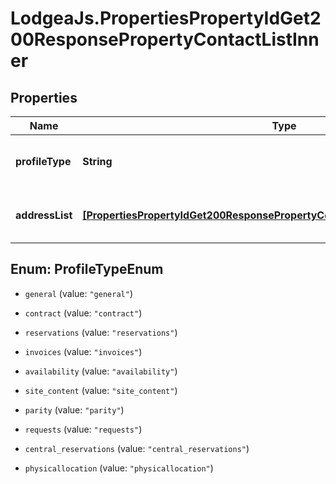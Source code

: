 # LodgeaJs.PropertiesPropertyIdGet200ResponsePropertyContactListInner

## Properties

Name | Type | Description | Notes
------------ | ------------- | ------------- | -------------
**profileType** | **String** | The type of profile this contact belongs to. | 
**addressList** | [**[PropertiesPropertyIdGet200ResponsePropertyContactListInnerAddressListInner]**](PropertiesPropertyIdGet200ResponsePropertyContactListInnerAddressListInner.md) | A list of addresses for this contact | 



## Enum: ProfileTypeEnum


* `general` (value: `"general"`)

* `contract` (value: `"contract"`)

* `reservations` (value: `"reservations"`)

* `invoices` (value: `"invoices"`)

* `availability` (value: `"availability"`)

* `site_content` (value: `"site_content"`)

* `parity` (value: `"parity"`)

* `requests` (value: `"requests"`)

* `central_reservations` (value: `"central_reservations"`)

* `physicallocation` (value: `"physicallocation"`)




